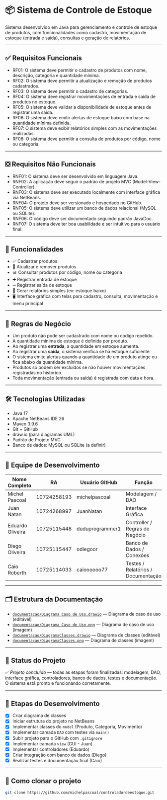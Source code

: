 # 📦 Sistema de Controle de Estoque

Sistema desenvolvido em Java para gerenciamento e controle de estoque de produtos, com funcionalidades como cadastro, movimentação de estoque (entrada e saída), consultas e geração de relatórios.

---

## ✅ Requisitos Funcionais

- RF01: O sistema deve permitir o cadastro de produtos com nome, descrição, categoria e quantidade mínima.
- RF02: O sistema deve permitir a atualização e remoção de produtos cadastrados.
- RF03: O sistema deve permitir o cadastro de categorias.
- RF04: O sistema deve registrar movimentações de entrada e saída de produtos no estoque.
- RF05: O sistema deve validar a disponibilidade de estoque antes de registrar uma saída.
- RF06: O sistema deve emitir alertas de estoque baixo com base na quantidade mínima definida.
- RF07: O sistema deve exibir relatórios simples com as movimentações realizadas.
- RF08: O sistema deve permitir a consulta de produtos por código, nome ou categoria.

---

## ❎ Requisitos Não Funcionais

- RNF01: O sistema deve ser desenvolvido em linguagem Java.
- RNF02: A aplicação deve seguir o padrão de projeto MVC (Model-View-Controller).
- RNF03: O sistema deve ser executado localmente com interface gráfica via NetBeans.
- RNF04: O projeto deve ser versionado e hospedado no GitHub.
- RNF05: O sistema deve utilizar um banco de dados relacional (MySQL ou SQLite).
- RNF06: O código deve ser documentado seguindo padrão JavaDoc.
- RNF07: O sistema deve ter boa usabilidade e ser intuitivo para o usuário final.

---

## 🚀 Funcionalidades

- ✅ Cadastrar produtos
- 🔄 Atualizar e remover produtos
- 📊 Consultar produtos por código, nome ou categoria
- ➕ Registrar entrada de estoque
- ➖ Registrar saída de estoque
- 📄 Gerar relatórios simples (ex: estoque baixo)
- 🖥️ Interface gráfica com telas para cadastro, consulta, movimentação e menu principal

---

## 📐 Regras de Negócio

- Um produto não pode ser cadastrado com nome ou código repetido.
- A quantidade mínima de estoque é definida por produto.
- Ao registrar uma **entrada**, a quantidade em estoque aumenta.
- Ao registrar uma **saída**, o sistema verifica se há estoque suficiente.
- O sistema emite alertas quando a quantidade de um produto atinge ou fica abaixo da quantidade mínima.
- Produtos só podem ser excluídos se não houver movimentações registradas no histórico.
- Toda movimentação (entrada ou saída) é registrada com data e hora.

---

## 🛠️ Tecnologias Utilizadas

- Java 17
- Apache NetBeans IDE 26
- Maven 3.9.6
- Git + GitHub
- draw.io (para diagramas UML)
- Padrão de Projeto MVC
- Banco de dados: MySQL ou SQLite (a definir)

---

## 👥 Equipe de Desenvolvimento

| Nome Completo         | RA           | Usuário GitHub        | Função                              |
|-----------------------|--------------|-----------------------|-------------------------------------|
| Michel Pascoal        | 10724258193  | michelpascoal         | Modelagem / DAO                     |
| Juan Natan            | 10724268997  | JuanNatan             | Interface Gráfica                   |
| Eduardo Oliveira      | 10725115448  | duduprogrammer1       | Controller / Regras de Negócio      |
| Diego Oliveira        | 10725115447  | odiegoor              | Banco de Dados / Conexões           |
| Caio Roberth          | 10725114033  | caioooooo77           | Testes / Relatórios / Documentação  |

---

## 🗂️ Estrutura da Documentação

- [`documentacao/Diagrama Caso de Uso.drawio`](./documentacao/Diagrama%20Caso%20de%20Uso.drawio) — Diagrama de caso de uso (editável)
- [`documentacao/Diagrama Caso de Uso.png`](./documentacao/Diagrama%20Caso%20de%20Uso.png) — Diagrama de caso de uso (imagem)
- [`documentacao/DiagramaClasses.drawio`](./documentacao/DiagramaClasses.drawio) — Diagrama de classes (editável)
- [`documentacao/DiagramaClasses.png`](./documentacao/DiagramaClasses.png) — Diagrama de classes (imagem)

---

## 📌 Status do Projeto

✅ *Projeto concluído* — todas as etapas foram finalizadas: modelagem, DAO, interface gráfica, controladores, banco de dados, testes e documentação. O sistema está pronto e funcionando corretamente.

---

## 🔄 Etapas do Desenvolvimento

- [x] Criar diagrama de classes
- [x] Iniciar estrutura do projeto no NetBeans
- [x] Implementar classes do `model` (Produto, Categoria, Movimento)
- [x] Implementar camada `DAO` com testes via `main()`
- [x] Subir projeto para o GitHub com `.gitignore`
- [x] Implementar camada `view` (GUI - Juan)
- [x] Implementar controladores (Eduardo)
- [x] Criar integração com banco de dados (Diego)
- [x] Realizar testes e documentação final (Caio)

---

## 🔁 Como clonar o projeto

```bash
git clone https://github.com/michelpascoal/controladordeestoque.git
